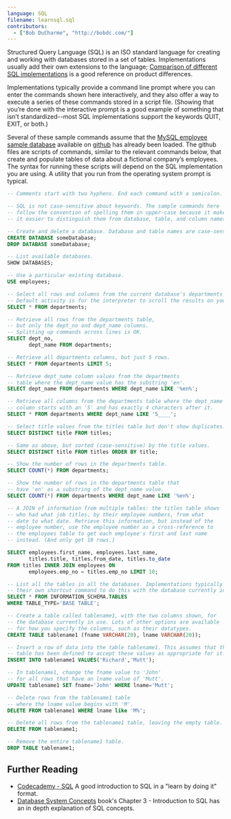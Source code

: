 ```yaml
---
language: SQL
filename: learnsql.sql
contributors:
  - ["Bob DuCharme", "http://bobdc.com/"]
---
```


Structured Query Language (SQL) is an ISO standard language for creating and working with databases stored in a set of tables. Implementations usually add their own extensions to the language; [Comparison of different SQL implementations](http://troels.arvin.dk/db/rdbms/) is a good reference on product differences.

Implementations typically provide a command line prompt where you can enter the commands shown here interactively, and they also offer a way to execute a series of these commands stored in a script file.  (Showing that you’re done with the interactive prompt is a good example of something that isn’t standardized--most SQL implementations support the keywords QUIT, EXIT, or both.)

Several of these sample commands assume that the [MySQL employee sample database](https://dev.mysql.com/doc/employee/en/) available on [github](https://github.com/datacharmer/test_db) has already been loaded. The github files are scripts of commands, similar to the relevant commands below, that create and populate tables of data about a fictional company’s employees. The syntax for running these scripts will depend on the SQL implementation you are using. A utility that you run from the operating system prompt is typical.


```sql
-- Comments start with two hyphens. End each command with a semicolon.

-- SQL is not case-sensitive about keywords. The sample commands here
-- follow the convention of spelling them in upper-case because it makes
-- it easier to distinguish them from database, table, and column names.

-- Create and delete a database. Database and table names are case-sensitive.
CREATE DATABASE someDatabase;
DROP DATABASE someDatabase;

-- List available databases.
SHOW DATABASES;

-- Use a particular existing database.
USE employees;

-- Select all rows and columns from the current database's departments table.
-- Default activity is for the interpreter to scroll the results on your screen.
SELECT * FROM departments;

-- Retrieve all rows from the departments table,
-- but only the dept_no and dept_name columns.
-- Splitting up commands across lines is OK.
SELECT dept_no,
       dept_name FROM departments;

-- Retrieve all departments columns, but just 5 rows.
SELECT * FROM departments LIMIT 5;

-- Retrieve dept_name column values from the departments
-- table where the dept_name value has the substring 'en'.
SELECT dept_name FROM departments WHERE dept_name LIKE '%en%';

-- Retrieve all columns from the departments table where the dept_name
-- column starts with an 'S' and has exactly 4 characters after it.
SELECT * FROM departments WHERE dept_name LIKE 'S____';

-- Select title values from the titles table but don't show duplicates.
SELECT DISTINCT title FROM titles;

-- Same as above, but sorted (case-sensitive) by the title values.
SELECT DISTINCT title FROM titles ORDER BY title;

-- Show the number of rows in the departments table.
SELECT COUNT(*) FROM departments;

-- Show the number of rows in the departments table that
-- have 'en' as a substring of the dept_name value.
SELECT COUNT(*) FROM departments WHERE dept_name LIKE '%en%';

-- A JOIN of information from multiple tables: the titles table shows
-- who had what job titles, by their employee numbers, from what
-- date to what date. Retrieve this information, but instead of the
-- employee number, use the employee number as a cross-reference to
-- the employees table to get each employee's first and last name
-- instead. (And only get 10 rows.)

SELECT employees.first_name, employees.last_name,
       titles.title, titles.from_date, titles.to_date
FROM titles INNER JOIN employees ON
       employees.emp_no = titles.emp_no LIMIT 10;

-- List all the tables in all the databases. Implementations typically provide
-- their own shortcut command to do this with the database currently in use.
SELECT * FROM INFORMATION_SCHEMA.TABLES
WHERE TABLE_TYPE='BASE TABLE';

-- Create a table called tablename1, with the two columns shown, for
-- the database currently in use. Lots of other options are available
-- for how you specify the columns, such as their datatypes.
CREATE TABLE tablename1 (fname VARCHAR(20), lname VARCHAR(20));

-- Insert a row of data into the table tablename1. This assumes that the
-- table has been defined to accept these values as appropriate for it.
INSERT INTO tablename1 VALUES('Richard','Mutt');

-- In tablename1, change the fname value to 'John'
-- for all rows that have an lname value of 'Mutt'.
UPDATE tablename1 SET fname='John' WHERE lname='Mutt';

-- Delete rows from the tablename1 table
-- where the lname value begins with 'M'.
DELETE FROM tablename1 WHERE lname like 'M%';

-- Delete all rows from the tablename1 table, leaving the empty table.
DELETE FROM tablename1;

-- Remove the entire tablename1 table.
DROP TABLE tablename1;
```

## Further Reading

* [Codecademy - SQL](https://www.codecademy.com/learn/learn-sql) A good introduction to SQL in a "learn by doing it" format.
* [Database System Concepts](https://www.db-book.com) book's Chapter 3 - Introduction to SQL has an in depth explanation of SQL concepts.
